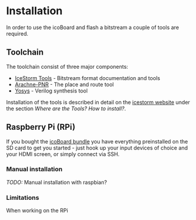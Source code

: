# Installation
In order to use the icoBoard and flash a bitstream a couple of tools are required.

## Toolchain
The toolchain consist of three major components:

* [IceStorm Tools](https://github.com/cliffordwolf/icestorm) - Bitstream format documentation and tools
* [Arachne-PNR](https://github.com/cseed/arachne-pnr) - The place and route tool
* [Yosys](http://www.clifford.at/yosys/) - Verilog synthesis tool

Installation of the tools is described in detail on the [icestorm website](http://www.clifford.at/icestorm/) under the section *Where are the Tools? How to install?*.

## Raspberry Pi (RPi)
If you bought the [icoBoard bundle](http://icoboard.org/icoboard-bundle.html) you have everything preinstalled on the SD card to get you started - just hook up your input devices of choice and your HDMI screen, or simply connect via SSH.

### Manual installation
*TODO:* Manual installation with raspbian?

### Limitations
When working on the RPi

